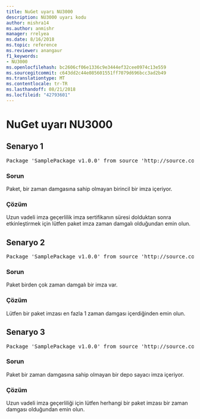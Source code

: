 ```yaml
---
title: NuGet uyarı NU3000
description: NU3000 uyarı kodu
author: mishra14
ms.author: anmishr
manager: rrelyea
ms.date: 8/16/2018
ms.topic: reference
ms.reviewer: anangaur
f1_keywords:
- NU3000
ms.openlocfilehash: bc2606cf06e1336c9e3444ef32cee0974c13e559
ms.sourcegitcommit: c643dd2c44e085601551ff7079d696bcc3ad2b49
ms.translationtype: MT
ms.contentlocale: tr-TR
ms.lasthandoff: 08/21/2018
ms.locfileid: "42793601"
---
```

# <a name="nuget-warning-nu3000"></a>NuGet uyarı NU3000

## <a name="scenario-1"></a>Senaryo 1

<pre>Package 'SamplePackage v1.0.0' from source 'http://source.com/index.json': The primary signature does not have a timestamp.</pre>

### <a name="issue"></a>Sorun

Paket, bir zaman damgasına sahip olmayan birincil bir imza içeriyor.


### <a name="solution"></a>Çözüm

Uzun vadeli imza geçerlilik imza sertifikanın süresi dolduktan sonra etkinleştirmek için lütfen paket imza zaman damgalı olduğundan emin olun.



## <a name="scenario-2"></a>Senaryo 2

<pre>Package 'SamplePackage v1.0.0' from source 'http://source.com/index.json': Multiple timestamps are not accepted.</pre>

### <a name="issue"></a>Sorun

Paket birden çok zaman damgalı bir imza var.


### <a name="solution"></a>Çözüm

Lütfen bir paket imzası en fazla 1 zaman damgası içerdiğinden emin olun.



## <a name="scenario-3"></a>Senaryo 3

<pre>Package 'SamplePackage v1.0.0' from source 'http://source.com/index.json': The repository countersignature does not have a timestamp.</pre>

### <a name="issue"></a>Sorun

Paket bir zaman damgasına sahip olmayan bir depo sayacı imza içeriyor.


### <a name="solution"></a>Çözüm

Uzun vadeli imza geçerliliği için lütfen herhangi bir paket imzası bir zaman damgası olduğundan emin olun.


